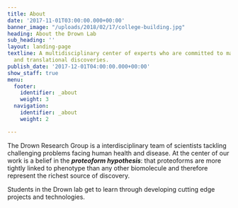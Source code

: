 ```yaml
---
title: About
date: '2017-11-01T03:00:00.000+00:00'
banner_image: "/uploads/2018/02/17/college-building.jpg"
heading: About the Drown Lab
sub_heading: ''
layout: landing-page
textline: A multidisciplinary center of experts who are committed to making both basic
  and translational discoveries.
publish_date: '2017-12-01T04:00:00.000+00:00'
show_staff: true
menu:
  footer:
    identifier: _about
    weight: 3
  navigation:
    identifier: _about
    weight: 2

---
```

The Drown Research Group is a interdisciplinary team of scientists tackling challenging problems facing human health and disease. At the center of our work is a belief in the **_proteoform hypothesis_**: that proteoforms are more tightly linked to phenotype than any other biomolecule and therefore represent the richest source of discovery.

Students in the Drown lab get to learn through developing cutting edge projects and technologies.